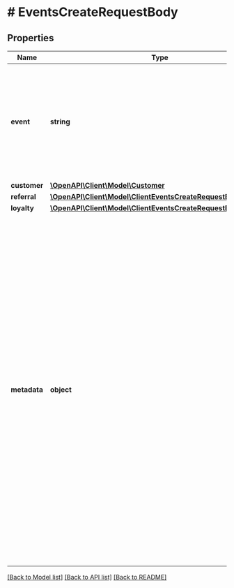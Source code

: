 # # EventsCreateRequestBody

## Properties

Name | Type | Description | Notes
------------ | ------------- | ------------- | -------------
**event** | **string** | Event name. This is the same name that you used to define a custom event in the **Dashboard** &gt; **Project Settings** &gt; **Event Schema**. | [optional]
**customer** | [**\OpenAPI\Client\Model\Customer**](Customer.md) |  |
**referral** | [**\OpenAPI\Client\Model\ClientEventsCreateRequestBodyReferral**](ClientEventsCreateRequestBodyReferral.md) |  | [optional]
**loyalty** | [**\OpenAPI\Client\Model\ClientEventsCreateRequestBodyLoyalty**](ClientEventsCreateRequestBodyLoyalty.md) |  | [optional]
**metadata** | **object** | The metadata object stores all custom attributes assigned to the event. A set of key/value pairs that you can attach to an event object. It can be useful for storing additional information about the event in a structured format. Event metadata schema is defined in the **Dashboard** &gt; **Project Settings** &gt; **Event Schema** &gt; **Edit particular event** &gt; **Metadata property definition**. | [optional]

[[Back to Model list]](../../README.md#models) [[Back to API list]](../../README.md#endpoints) [[Back to README]](../../README.md)
